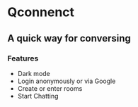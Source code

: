 # Qconnenct

## A quick way for conversing

### Features

- Dark mode
- Login anonymously or via Google
- Create or enter rooms
- Start Chatting
